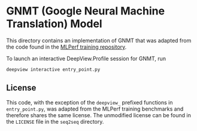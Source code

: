 # GNMT (Google Neural Machine Translation) Model

This directory contains an implementation of GNMT that was adapted from the
code found in the [MLPerf training repository](https://github.com/mlperf/training/tree/master/rnn_translator).

To launch an interactive DeepView.Profile session for GNMT, run
```
deepview interactive entry_point.py
```


## License

This code, with the exception of the `deepview_` prefixed functions in
`entry_point.py`, was adapted from the MLPerf training benchmarks and therefore
shares the same license. The unmodified license can be found in the `LICENSE`
file in the `seq2seq` directory.
